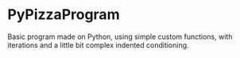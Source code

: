 # PyPizzaProgram
Basic program made on Python, using simple custom functions, with iterations and a little bit complex indented conditioning.
